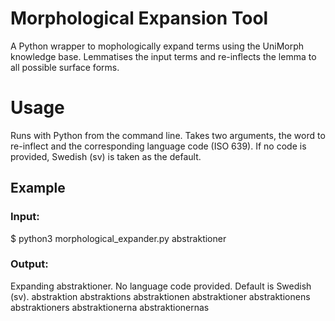 # Morphological Expansion Tool

A Python wrapper to mophologically expand terms using the UniMorph knowledge base. Lemmatises the input terms and re-inflects the lemma to all possible surface forms.

# Usage

Runs with Python from the command line. Takes two arguments, the word to re-inflect and the corresponding language code (ISO 639). If no code is provided, Swedish (sv) is taken as the default.

## Example

### Input:

$ python3 morphological_expander.py abstraktioner

### Output:

Expanding abstraktioner. No language code provided. Default is Swedish (sv).
abstraktion
abstraktions
abstraktionen
abstraktioner
abstraktionens
abstraktioners
abstraktionerna
abstraktionernas
